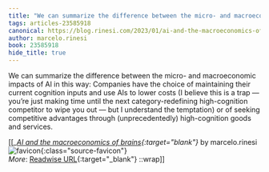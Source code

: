 ```yaml
---
title: "We can summarize the difference between the micro- and macroeconomic ..."
tags: articles-23585918
canonical: https://blog.rinesi.com/2023/01/ai-and-the-macroeconomics-of-brains/
author: marcelo.rinesi
book: 23585918
hide_title: true
---
```


We can summarize the difference between the micro- and macroeconomic impacts of AI in this way: Companies have the choice of maintaining their current cognition inputs and use AIs to lower costs (I believe this is a trap — you’re just making time until the next category-redefining high-cognition competitor to wipe you out — but I understand the temptation) or of seeking competitive advantages through (unprecedentedly) high-cognition goods and services.


[[<cite>_[AI and the macroeconomics of brains](https://blog.rinesi.com/2023/01/ai-and-the-macroeconomics-of-brains/){:target="_blank"}_</cite> by marcelo.rinesi ![favicon](https://s2.googleusercontent.com/s2/favicons?domain=blog.rinesi.com){:class="source-favicon"}<br>
_More_: [Readwise URL](https://readwise.io/open/461934236){:target="_blank"}
::wrap]]